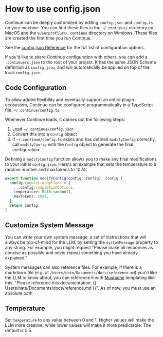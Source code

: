 # How to use config.json

Continue can be deeply customized by editing `config.json` and `config.ts` on your machine. You can find these files in the `~/.continue/` directory on MacOS and the `%userprofile%\.continue` directory on Windows. These files are created the first time you run Continue.

See the [config.json Reference](../reference/config) for the full list of configuration options.

If you'd like to share Continue configuration with others, you can add a `.continuerc.json` to the root of your project. It has the same JSON Schema definition as `config.json`, and will automatically be applied on top of the local `config.json`.

## Code Configuration

To allow added flexibility and eventually support an entire plugin ecosystem, Continue can be configured programmatically in a TypeScript file, `~/.continue/config.ts`.

Whenever Continue loads, it carries out the following steps:

1. Load `~/.continue/config.json`
2. Convert this into a `Config` object
3. If `~/.continue/config.ts` exists and has defined `modifyConfig` correctly, call `modifyConfig` with the `Config` object to generate the final configuration

Defining a `modifyConfig` function allows you to make any final modifications to your initial `config.json`. Here's an example that sets the temperature to a random number and maxTokens to 1024:

```typescript title="~/.continue/config.ts"
export function modifyConfig(config: Config): Config {
  config.completionOptions = {
    ...config.completionOptions,
    temperature: Math.random(),
    maxTokens: 1024,
  };
  return config;
}
```

## Customize System Message

You can write your own system message, a set of instructions that will always be top-of-mind for the LLM, by setting the `systemMessage` property to any string. For example, you might request "Please make all responses as concise as possible and never repeat something you have already explained."

System messages can also reference files. For example, if there is a markdown file (e.g. at `/Users/nate/Documents/docs/reference.md`) you'd like the LLM to know about, you can reference it with [Mustache](http://mustache.github.io/mustache.5.html) templating like this: "Please reference this documentation: \{\{ Users/nate/Documents/docs/reference.md \}\}". As of now, you must use an absolute path.

## Temperature

Set `temperature` to any value between 0 and 1. Higher values will make the LLM more creative, while lower values will make it more predictable. The default is 0.5.
